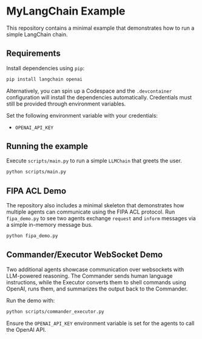# MyLangChain Example

This repository contains a minimal example that demonstrates how to run a simple LangChain chain.

## Requirements

Install dependencies using `pip`:

```bash
pip install langchain openai
```

Alternatively, you can spin up a Codespace and the `.devcontainer` configuration
will install the dependencies automatically. Credentials must still be provided
through environment variables.

Set the following environment variable with your credentials:

- `OPENAI_API_KEY`

## Running the example

Execute `scripts/main.py` to run a simple `LLMChain` that greets the user.

```bash
python scripts/main.py
```

## FIPA ACL Demo

The repository also includes a minimal skeleton that demonstrates how multiple agents
can communicate using the FIPA ACL protocol. Run `fipa_demo.py` to see two agents
exchange `request` and `inform` messages via a simple in-memory message bus.

```bash
python fipa_demo.py
```

## Commander/Executor WebSocket Demo

Two additional agents showcase communication over websockets with LLM-powered
reasoning. The Commander sends human language instructions, while the Executor
converts them to shell commands using OpenAI, runs them, and summarizes the
output back to the Commander.

Run the demo with:

```bash
python scripts/commander_executor.py
```

Ensure the `OPENAI_API_KEY` environment variable is set for the agents to call
the OpenAI API.

